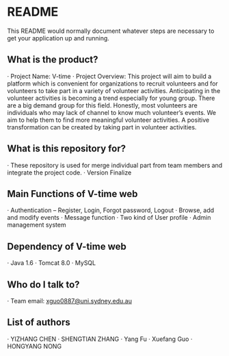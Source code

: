# README #

This README would normally document whatever steps are necessary to get your application up and running.

## What is the product? ##
· Project Name: V-time · Project Overview: This project will aim to build a platform which is convenient for organizations to recruit volunteers and for volunteers to take part in a variety of volunteer activities. Anticipating in the volunteer activities is becoming a trend especially for young group. There are a big demand group for this field. Honestly, most volunteers are individuals who may lack of channel to know much volunteer’s events. We aim to help them to find more meaningful volunteer activities. A positive transformation can be created by taking part in volunteer activities.

## What is this repository for? ##
· These repository is used for merge individual part from team members and integrate the project code. · Version Finalize

## Main Functions of V-time web ##
· Authentication – Register, Login, Forgot password, Logout · Browse, add and modify events · Message function · Two kind of User profile · Admin management system

## Dependency of V-time web ##
· Java 1.6 · Tomcat 8.0 · MySQL

## Who do I talk to? ##
· Team email: xguo0887@uni.sydney.edu.au

## List of authors ##
· YIZHANG CHEN · SHENGTIAN ZHANG · Yang Fu · Xuefang Guo · HONGYANG NONG
